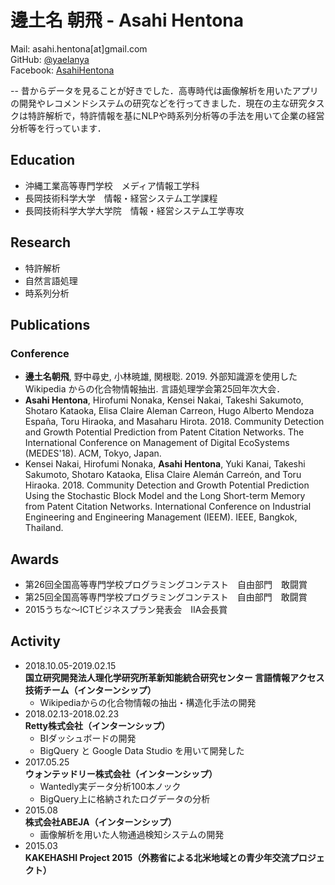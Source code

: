 # 邊土名 朝飛 - Asahi Hentona
Mail: asahi.hentona[at]gmail.com  
GitHub: [@yaelanya](https://github.com/yaelanya)  
Facebook: [AsahiHentona](https://www.facebook.com/AsahiHentona)

--
昔からデータを見ることが好きでした．高専時代は画像解析を用いたアプリの開発やレコメンドシステムの研究などを行ってきました．現在の主な研究タスクは特許解析で，特許情報を基にNLPや時系列分析等の手法を用いて企業の経営分析等を行っています．  

## Education
- 沖縄工業高等専門学校　メディア情報工学科
- 長岡技術科学大学　情報・経営システム工学課程
- 長岡技術科学大学大学院　情報・経営システム工学専攻  

## Research
- 特許解析
- 自然言語処理
- 時系列分析

## Publications
### Conference
- **邊土名朝飛**, 野中尋史, 小林暁雄, 関根聡. 2019. 外部知識源を使用した Wikipedia からの化合物情報抽出. 言語処理学会第25回年次大会．
- **Asahi Hentona**, Hirofumi Nonaka, Kensei Nakai, Takeshi Sakumoto, Shotaro Kataoka, Elisa Claire Aleman Carreon, Hugo Alberto Mendoza España, Toru Hiraoka, and Masaharu Hirota. 2018. Community Detection and Growth Potential Prediction from Patent Citation Networks. The International Conference on Management of Digital EcoSystems (MEDES'18). ACM, Tokyo, Japan.
- Kensei Nakai, Hirofumi Nonaka, **Asahi Hentona**, Yuki Kanai, Takeshi Sakumoto, Shotaro Kataoka, Elisa Claire Alemán Carreón, and Toru Hiraoka. 2018. Community Detection and Growth Potential Prediction Using the Stochastic Block Model and the Long Short-term Memory from Patent Citation Networks. International Conference on Industrial Engineering and Engineering Management (IEEM). IEEE, Bangkok, Thailand.

## Awards
- 第26回全国高等専門学校プログラミングコンテスト　自由部門　敢闘賞
- 第25回全国高等専門学校プログラミングコンテスト　自由部門　敢闘賞
- 2015うちな～ICTビジネスプラン発表会　IIA会長賞

## Activity
- 2018.10.05-2019.02.15  
**国立研究開発法人理化学研究所革新知能統合研究センター 言語情報アクセス技術チーム（インターンシップ）**
    - Wikipediaからの化合物情報の抽出・構造化手法の開発
- 2018.02.13-2018.02.23  
**Retty株式会社（インターンシップ）**
    - BIダッシュボードの開発
    - BigQuery と Google Data Studio を用いて開発した
- 2017.05.25  
**ウォンテッドリー株式会社（インターンシップ）**
    - Wantedly実データ分析100本ノック
    - BigQuery上に格納されたログデータの分析
- 2015.08  
**株式会社ABEJA（インターンシップ）**
    - 画像解析を用いた人物通過検知システムの開発
- 2015.03  
**KAKEHASHI Project 2015（外務省による北米地域との青少年交流プロジェクト）**
